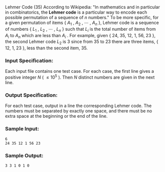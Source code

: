 Lehmer Code (35)
According to Wikipedia: "In mathematics and in particular in combinatorics,
the **Lehmer code** is a particular way to encode each possible permutation of
a sequence of $n$ numbers." To be more specific, for a given permutation of
items { $A_1$ , $A_2$ , $\cdots$ , $A_n$ }, Lehmer code is a sequence of
numbers { $L_1$ , $L_2$ , $\cdots$ , $L_n$ } such that $L_i$ is the total
number of items from $A_i$ to $A_n$ which are less than $A_i$ . For example,
given { 24, 35, 12, 1, 56, 23 }, the second Lehmer code $L_2$ is 3 since from
35 to 23 there are three items, { 12, 1, 23 }, less than the second item, 35.

### Input Specification:

Each input file contains one test case. For each case, the first line gives a
positive integer $N$ ( $\le 10^5$ ). Then $N$ distinct numbers are given in
the next line.

### Output Specification:

For each test case, output in a line the corresponding Lehmer code. The
numbers must be separated by exactly one space, and there must be no extra
space at the beginning or the end of the line.

### Sample Input:

    
    
    6
    24 35 12 1 56 23
    

### Sample Output:

    
    
    3 3 1 0 1 0
    

